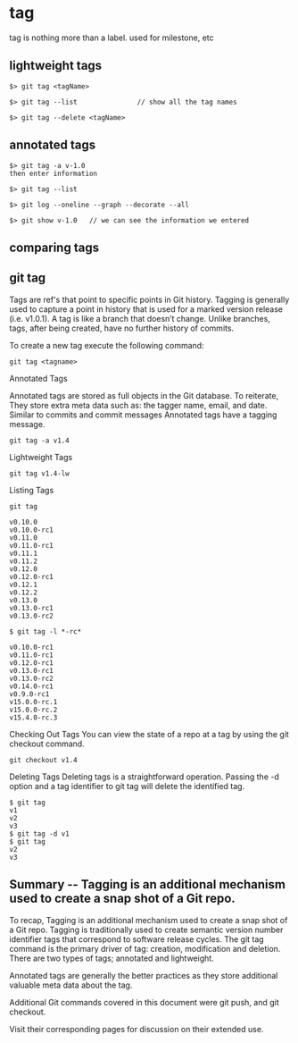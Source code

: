 
# tag

tag is nothing more than a label.
used for milestone, etc   

## lightweight tags

```
$> git tag <tagName>

$> git tag --list               // show all the tag names

$> git tag --delete <tagName>

```

## annotated tags  

```
$> git tag -a v-1.0 
then enter information   

$> git tag --list  

$> git log --oneline --graph --decorate --all   

$> git show v-1.0   // we can see the information we entered

```

## comparing tags   






## git tag   

Tags are ref's that point to specific points in Git history. Tagging is generally used to capture a point in history that is used for a marked version release (i.e. v1.0.1). A tag is like a branch that doesn’t change. Unlike branches, tags, after being created, have no further history of commits.


To create a new tag execute the following command:


```
git tag <tagname>
```


Annotated Tags

Annotated tags are stored as full objects in the Git database. To reiterate, They store extra meta data such as: the tagger name, email, and date. Similar to commits and commit messages Annotated tags have a tagging message.

```
git tag -a v1.4
```



Lightweight Tags
```
git tag v1.4-lw
```

Listing Tags

```
git tag

v0.10.0
v0.10.0-rc1
v0.11.0
v0.11.0-rc1
v0.11.1
v0.11.2
v0.12.0
v0.12.0-rc1
v0.12.1
v0.12.2
v0.13.0
v0.13.0-rc1
v0.13.0-rc2

```

```
$ git tag -l *-rc*

v0.10.0-rc1
v0.11.0-rc1
v0.12.0-rc1
v0.13.0-rc1
v0.13.0-rc2
v0.14.0-rc1
v0.9.0-rc1
v15.0.0-rc.1
v15.0.0-rc.2
v15.4.0-rc.3

```


Checking Out Tags
You can view the state of a repo at a tag by using the git checkout command.
```
git checkout v1.4
```

Deleting Tags
Deleting tags is a straightforward operation. Passing the -d option and a tag identifier to git tag will delete the identified tag.
```
$ git tag
v1
v2
v3
$ git tag -d v1
$ git tag
v2
v3
```

## Summary  -- Tagging is an additional mechanism used to create a snap shot of a Git repo.

To recap, Tagging is an additional mechanism used to create a snap shot of a Git repo. Tagging is traditionally used to create semantic version number identifier tags that correspond to software release cycles. The git tag command is the primary driver of tag: creation, modification and deletion. There are two types of tags; annotated and lightweight. 

Annotated tags are generally the better practices as they store additional valuable meta data about the tag. 

Additional Git commands covered in this document were git push, and git checkout. 

Visit their corresponding pages for discussion on their extended use.


